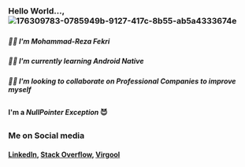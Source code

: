 ### Hello World..., ![176309783-0785949b-9127-417c-8b55-ab5a4333674e](https://user-images.githubusercontent.com/92860582/215549604-7dfd6084-6f73-497c-b9d2-413a11739e20.gif)


###
##### 🐱‍🚀 I'm **Mohammad-Reza Fekri**
##### 👨‍💻 I'm currently learning ***Android Native*** 
##### 👯‍♂️ I'm looking to collaborate on Professional Companies to improve myself
  
##
#### I'm a *****NullPointer Exception***** 😈

##

### Me on Social media



#### [LinkedIn](https://www.linkedin.com/in/mohammad-reza-fekri/), [Stack Overflow](https://stackoverflow.com/users/17200097/mohammadreza), [Virgool](https://virgool.io/@fekri86)



